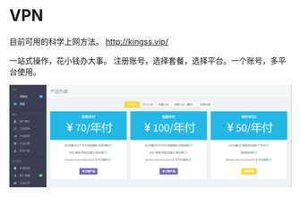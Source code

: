 # VPN
目前可用的科学上网方法。
http://kingss.vip/

一站式操作，花小钱办大事。
注册账号，选择套餐，选择平台。一个账号，多平台使用。

![vpn](./kingss.png)